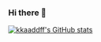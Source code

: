 ### Hi there 👋

<!--
**kkaaddff/kkaaddff** is a ✨ _special_ ✨ repository because its `README.md` (this file) appears on your GitHub profile.

Here are some ideas to get you started:

- 🔭 I’m currently working on ...
- 🌱 I’m currently learning ...
- 👯 I’m looking to collaborate on ...
- 🤔 I’m looking for help with ...
- 💬 Ask me about ...
- 📫 How to reach me: ...
- 😄 Pronouns: ...
- ⚡ Fun fact: ...
-->
[![kkaaddff's GitHub stats](https://github-readme-stats.vercel.app/api?username=kkaaddff)](https://github.com/anuraghazra/github-readme-stats)
